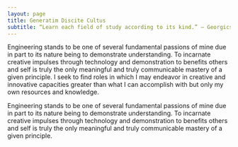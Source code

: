 ```yaml
---
layout: page
title: Generatim Discite Cultus
subtitle: “Learn each field of study according to its kind.” – Georgics Virgil II
---
```


Engineering stands to be one of several fundamental passions of mine due in part to its nature being to demonstrate understanding. To incarnate creative impulses through technology and demonstration to benefits others and self is truly the only meaningful and truly communicable mastery of a given principle. 
I seek to find roles in which I may endeavor in creative and innovative capacities greater than what I can accomplish with but only my own resources and knowledge.

Engineering stands to be one of several fundamental passions of mine due in part to its nature being to demonstrate understanding. To incarnate creative impulses through technology and demonstration to benefits others and self is truly the only meaningful and truly communicable mastery of a given principle. 
